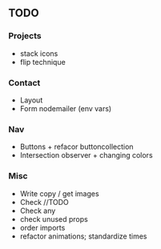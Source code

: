 ## TODO

### Projects

- stack icons
- flip technique

### Contact

- Layout
- Form nodemailer (env vars)

### Nav

- Buttons + refacor buttoncollection
- Intersection observer + changing colors

### Misc

- Write copy / get images
- Check //TODO
- Check any
- check unused props
- order imports
- refactor animations; standardize times
